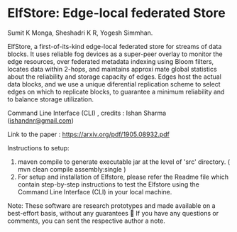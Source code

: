 # ElfStore: Edge-local federated Store

Sumit K Monga, Sheshadri K R, Yogesh Simmhan.

ElfStore, a first-of-its-kind edge-local federated store for streams of data blocks. It uses reliable fog devices as a super-peer
overlay to monitor the edge resources, over federated metadata indexing using Bloom filters, locates data within 2-hops, and maintains approxi
mate global statistics about the reliability and storage capacity of edges. Edges host the actual data blocks, and we use a unique diferential replication scheme to select edges on which to replicate blocks, to guarantee a minimum reliability and to balance storage utilization.

Command Line Interface (CLI) , credits : Ishan Sharma (ishandnr@gmail.com)

Link to the paper : https://arxiv.org/pdf/1905.08932.pdf

Instructions to setup:

1. maven compile to generate executable jar at the level of 'src' directory. ( mvn clean compile assembly:single )
2. For setup and installation of Elfstore, please refer the Readme file which contain step-by-step instructions to test the Elfstore using the Command Line Interface (CLI) in your local machine.

Note: These software are research prototypes and made available on a best-effort basis, without any guarantees 🙂 If you have any questions or comments, you can sent the respective author a note. 
